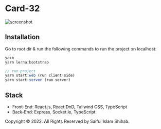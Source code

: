 # Card-32
<img src="https://mir-cdn.behance.net/v1/rendition/project_modules/1400/57b721156406329.6366812712504.png" alt="screenshot" />

## Installation
Go to root dir & run the following commands to run the project on localhost:
```js
yarn
yarn lerna:bootstrap

// run project
yarn start:web (run client side)
yarn start:server (run server)
```

## Stack
- Front-End: React.js, React DnD, Tailwind CSS, TypeScript
- Back-End: Express, Socket.io, TypeScript


Copyright © 2022. All Rights Reserved by Saiful Islam Shihab.
